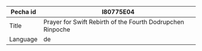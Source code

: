 |Pecha id | I80775E04
| --- | --- 
|Title | Prayer for Swift Rebirth of the Fourth Dodrupchen Rinpoche 
|Language | de